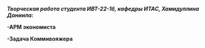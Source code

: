 ***Творческая работа студента ИВТ-22-1б, кафедры ИТАС, Хамидуллина Даниила:***

**-АРМ экономиста**

**-Задача Коммивояжера**
